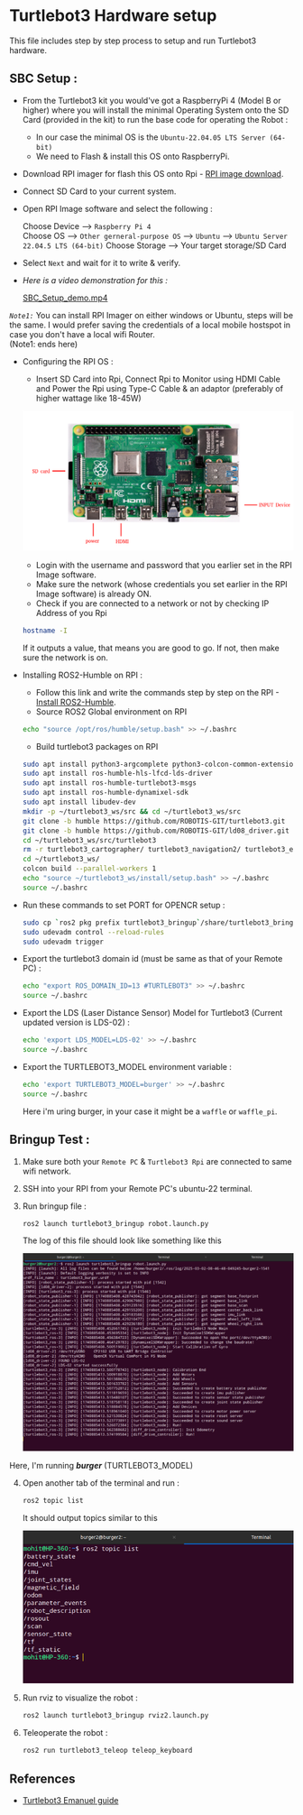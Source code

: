 # Turtlebot3 Hardware setup   
This file includes step by step process to setup and run Turtlebot3 hardware.

## SBC Setup :   
- From the Turtlebot3 kit you would've got a RaspberryPi 4 (Model B or higher) where you will install the minimal Operating System onto the SD Card (provided in the kit) to run the base code for operating the Robot :    
    - In our case the minimal OS is the `Ubuntu-22.04.05 LTS Server (64-bit)`    
    - We need to Flash & install this OS onto RaspberryPi.    
- Download RPI imager for flash this OS onto Rpi - [RPI image download](https://www.raspberrypi.com/software/).
- Connect SD Card to your current system.
- Open RPI Image software and select the following :   

  Choose Device --> `Raspberry Pi 4`    
  Choose OS --> `Other gerneral-purpose OS` --> `Ubuntu` --> `Ubuntu Server 22.04.5 LTS (64-bit)`
  Choose Storage --> Your target storage/SD Card
  
- Select `Next` and wait for it to write & verify.  

- *Here is a video demonstration for this :*    

    [SBC_Setup_demo.mp4](https://drive.google.com/file/d/1APajjn3yPWVeY9pewfT6jtobTyrJtlHj/view?usp=sharing)   
    <!-- https://github.com/user-attachments/assets/aabee5ae-4cd4-4645-8156-1a2466d2b0cf -->

*`Note1:`* You can install RPI Imager on either windows or Ubuntu, steps will be the same. I would prefer saving the credentials of a local mobile hostspot in case you don't have a local wifi Router.      
(Note1: ends here)
- Configuring the RPI OS :    
    - Insert SD Card into Rpi, Connect Rpi to Monitor using HDMI Cable and Power the Rpi using Type-C Cable & an adaptor (preferably of higher wattage like 18-45W)

    ![image](media/sbc_setup3.png)
    
   - Login with the username and password that you earlier set in the RPI Image software.     
   - Make sure the network (whose credentials you set earlier in the RPI Image software) is already ON.
   - Check if you are connected to a network or not by checking IP Address of you Rpi   
    
   ```bash
   hostname -I
   ```      
   If it outputs a value, that means you are good to go. If not, then make sure the network is on.    


- Installing ROS2-Humble on RPI :   
    - Follow this link and write the commands step by step on the RPI - [Install ROS2-Humble](https://docs.ros.org/en/humble/Installation/Ubuntu-Install-Debs.html). 
    - Source ROS2 Global environment on RPI
    
    ```bash
    echo "source /opt/ros/humble/setup.bash" >> ~/.bashrc
    ```
    - Build turtlebot3 packages on RPI   
    
    ```bash
    sudo apt install python3-argcomplete python3-colcon-common-extensions libboost-system-dev build-essential
    sudo apt install ros-humble-hls-lfcd-lds-driver
    sudo apt install ros-humble-turtlebot3-msgs
    sudo apt install ros-humble-dynamixel-sdk
    sudo apt install libudev-dev
    mkdir -p ~/turtlebot3_ws/src && cd ~/turtlebot3_ws/src
    git clone -b humble https://github.com/ROBOTIS-GIT/turtlebot3.git
    git clone -b humble https://github.com/ROBOTIS-GIT/ld08_driver.git
    cd ~/turtlebot3_ws/src/turtlebot3
    rm -r turtlebot3_cartographer/ turtlebot3_navigation2/ turtlebot3_example/
    cd ~/turtlebot3_ws/
    colcon build --parallel-workers 1
    echo "source ~/turtlebot3_ws/install/setup.bash" >> ~/.bashrc
    source ~/.bashrc
    ```
- Run these commands to set PORT for OPENCR setup :   

    ```bash
    sudo cp `ros2 pkg prefix turtlebot3_bringup`/share/turtlebot3_bringup/script/99-turtlebot3-cdc.rules /etc/udev/rules.d/
    sudo udevadm control --reload-rules
    sudo udevadm trigger
    ```
- Export the turtlebot3 domain id (must be same as that of your Remote PC) :   

    ```bash
    echo "export ROS_DOMAIN_ID=13 #TURTLEBOT3" >> ~/.bashrc
    source ~/.bashrc
    ```
- Export the LDS (Laser Distance Sensor) Model for Turtlebot3 (Current updated version is LDS-02) : 

    ```bash
    echo 'export LDS_MODEL=LDS-02' >> ~/.bashrc
    source ~/.bashrc
    ```
- Export the TURTLEBOT3_MODEL environment variable : 

    ```bash
    echo 'export TURTLEBOT3_MODEL=burger' >> ~/.bashrc
    source ~/.bashrc
    ```   
  Here i'm uring burger, in your case it might be a `waffle` or `waffle_pi`.


## Bringup Test :

1. Make sure both your `Remote PC` & `Turtlebot3 Rpi` are connected to same wifi network.   

2. SSH into your RPI from your Remote PC's ubuntu-22 terminal.   

3. Run bringup file : 

    ```bash
    ros2 launch turtlebot3_bringup robot.launch.py
    ```   
    The log of this file should look like something like this  
    <div align="left">
    <img src="robot_bringup/media/burger_bringup/bringup_log.png" alt="Bringup log for burger" />
    </div>   

  Here, I'm running ***burger*** (TURTLEBOT3_MODEL)

4. Open another tab of the terminal and run :    

    ```bash
    ros2 topic list
    ```    
    It should output topics similar to this   
    <div align="left">
    <img src="robot_bringup/media/burger_bringup/bringup_topics.png" alt="ROS2 topics during bringup for burger" />
    </div>

5. Run rviz to visualize the robot : 

    ```bash
    ros2 launch turtlebot3_bringup rviz2.launch.py
    ```   

4. Teleoperate the robot :  

    ```bash
    ros2 run turtlebot3_teleop teleop_keyboard
    ```   

## References   

- [Turtlebot3 Emanuel guide](https://emanual.robotis.com/docs/en/platform/turtlebot3/quick-start/)